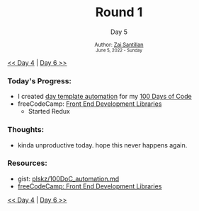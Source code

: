 <div align="center">
  <h1>Round 1</h1>
  <p>Day 5</p>

  <sub>
    Author: <a href="https://github.com/plskz" target="_blank">Zai Santillan</a>
    <br>
    <small>June 5, 2022 - Sunday</small>
  </sub>
</div>

[<< Day 4](day004.md) | [Day 6 >>](day006.md)

### Today's Progress:

- I created [day template automation](https://gist.github.com/plskz/b85fe24aebc16732f9749726b97dafdb) for my [100 Days of Code](../README.md)
- freeCodeCamp: [Front End Development Libraries](https://www.freecodecamp.org/learn/front-end-development-libraries/)
  - Started Redux

### Thoughts:

- kinda unproductive today. hope this never happens again.

### Resources:

- gist: [plskz/100DoC_automation.md](https://gist.github.com/plskz/b85fe24aebc16732f9749726b97dafdb)
- [freeCodeCamp: Front End Development Libraries](https://www.freecodecamp.org/learn/front-end-development-libraries/)

[<< Day 4](day004.md) | [Day 6 >>](day006.md)
